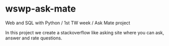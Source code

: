 # wswp-ask-mate
Web and SQL with Python / 1st TW week / Ask Mate project

In this project we create a stackoverflow like asking site where you can ask, answer and rate questions.

